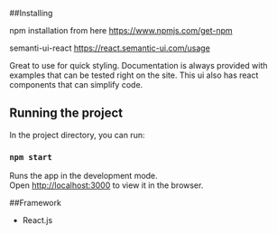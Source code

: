 ##Installing 

npm installation from here
https://www.npmjs.com/get-npm

semanti-ui-react
https://react.semantic-ui.com/usage

Great to use for quick styling. Documentation is always provided with examples that can be tested right on the site. This ui also has react components that can simplify code.


## Running the project

In the project directory, you can run:

### `npm start`

Runs the app in the development mode.<br>
Open [http://localhost:3000](http://localhost:3000) to view it in the browser.


##Framework

- React.js
